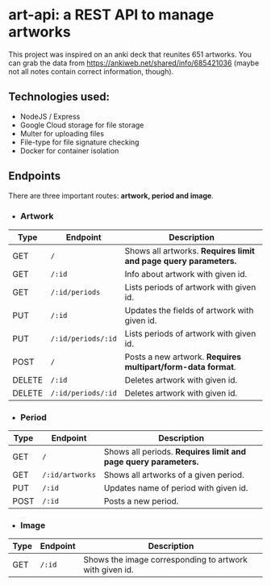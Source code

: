 # art-api: a REST API to manage artworks
This project was inspired on an anki deck that reunites 651 artworks. You can grab the data from https://ankiweb.net/shared/info/685421036 (maybe not all notes contain
correct information, though).

## Technologies used:
- NodeJS / Express
- Google Cloud storage for file storage
- Multer for uploading files
- File-type for file signature checking
- Docker for container isolation

## Endpoints
There are three important routes: **artwork, period and image**. 
- ### Artwork

| Type   | Endpoint           | Description                                                                |
| ------ | ------------------ | -------------------------------------------------------------------------- |
| GET    | `/`                | Shows all artworks. **Requires limit and page query parameters.**          |
| GET    | `/:id `            | Info about artwork with given id.                                          |
| GET    | `/:id/periods`     | Lists periods of artwork with given id.                                    |
| PUT    | `/:id`             | Updates the fields of artwork with given id.                               |
| PUT    | `/:id/periods/:id` | Lists periods of artwork with given id.                                    |
| POST   | `/`                | Posts a new artwork. **Requires multipart/form-data format**.              |
| DELETE | `/:id`             | Deletes artwork with given id.                                             |
| DELETE | `/:id/periods/:id` | Deletes artwork with given id.                                             |


- ### Period
| Type   | Endpoint           | Description                                                                |
| ------ | ------------------ | -------------------------------------------------------------------------- |
| GET    | `/`                | Shows all periods. **Requires limit and page query parameters.**           |
| GET    | `/:id/artworks`    | Shows all artworks of a given period.                                      |
| PUT    | `/:id `            | Updates name of period with given id.                                      |
| POST   | `/:id `            | Posts a new period.                                                        |


- ### Image
| Type   | Endpoint           | Description                                                                |
| ------ | ------------------ | -------------------------------------------------------------------------- |
| GET    | `/:id`             | Shows the image corresponding to artwork with given id.                    |
